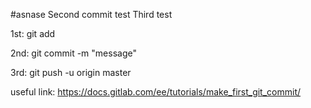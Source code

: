 #asnase
Second commit test
Third test

1st: 
git add <file>

2nd: 
git commit -m "message"

3rd:
git push -u origin master

useful link:
https://docs.gitlab.com/ee/tutorials/make_first_git_commit/
